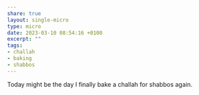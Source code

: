 ```yaml
---
share: true
layout: single-micro
type: micro
date: 2023-03-10 08:54:16 +0100
excerpt: ""
tags:
- challah
- baking
- shabbos
---
```

Today might be the day I finally bake a challah for shabbos again. 